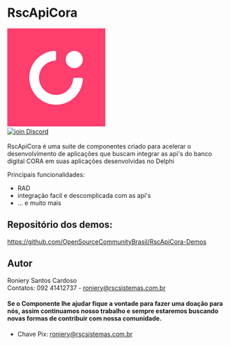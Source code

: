 # RscApiCora
![logo](https://github.com/OpenSourceCommunityBrasil/RscApiCora/blob/main/Assets/logo.png)
<br>
<a href="https://discord.gg/pS2xjruCJH"><img alt="join Discord" src="https://img.shields.io/discord/918891794597544056?color=blue&label=OSCBr&logo=discord&style=social"></a>
<br><br>
RscApiCora é uma suite de componentes criado para acelerar o desenvolvimento de aplicações que buscam integrar as api's do banco digital CORA em suas aplicações desenvolvidas no Delphi

Principais funcionalidades:
* RAD
* integração facil e descomplicada com as api's
* ... e muito mais

## Repositório dos demos:
https://github.com/OpenSourceCommunityBrasil/RscApiCora-Demos

## Autor
Roniery Santos Cardoso  
Contatos:  092 41412737 - roniery@rscsistemas.com.br
	
#### Se o Componente lhe ajudar fique a vontade para fazer uma doação para nós, assim continuamos nosso trabalho e sempre estaremos buscando novas formas de contribuir com nossa comunidade.
* Chave Pix: roniery@rscsistemas.com.br

